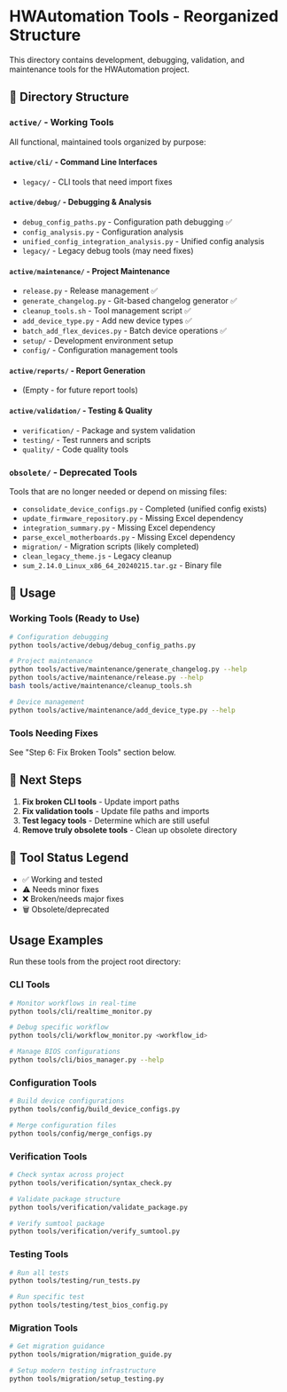 # HWAutomation Tools - Reorganized Structure

This directory contains development, debugging, validation, and maintenance tools for the HWAutomation project.

## 📁 Directory Structure

### `active/` - Working Tools
All functional, maintained tools organized by purpose:

#### `active/cli/` - Command Line Interfaces
- `legacy/` - CLI tools that need import fixes

#### `active/debug/` - Debugging & Analysis
- `debug_config_paths.py` - Configuration path debugging ✅
- `config_analysis.py` - Configuration analysis
- `unified_config_integration_analysis.py` - Unified config analysis
- `legacy/` - Legacy debug tools (may need fixes)

#### `active/maintenance/` - Project Maintenance
- `release.py` - Release management ✅
- `generate_changelog.py` - Git-based changelog generator ✅
- `cleanup_tools.sh` - Tool management script ✅
- `add_device_type.py` - Add new device types ✅
- `batch_add_flex_devices.py` - Batch device operations ✅
- `setup/` - Development environment setup
- `config/` - Configuration management tools

#### `active/reports/` - Report Generation
- (Empty - for future report tools)

#### `active/validation/` - Testing & Quality
- `verification/` - Package and system validation
- `testing/` - Test runners and scripts
- `quality/` - Code quality tools

### `obsolete/` - Deprecated Tools
Tools that are no longer needed or depend on missing files:
- `consolidate_device_configs.py` - Completed (unified config exists)
- `update_firmware_repository.py` - Missing Excel dependency
- `integration_summary.py` - Missing Excel dependency
- `parse_excel_motherboards.py` - Missing Excel dependency
- `migration/` - Migration scripts (likely completed)
- `clean_legacy_theme.js` - Legacy cleanup
- `sum_2.14.0_Linux_x86_64_20240215.tar.gz` - Binary file

## 🔧 Usage

### Working Tools (Ready to Use)
```bash
# Configuration debugging
python tools/active/debug/debug_config_paths.py

# Project maintenance
python tools/active/maintenance/generate_changelog.py --help
python tools/active/maintenance/release.py --help
bash tools/active/maintenance/cleanup_tools.sh

# Device management
python tools/active/maintenance/add_device_type.py --help
```

### Tools Needing Fixes
See "Step 6: Fix Broken Tools" section below.

## 🚧 Next Steps

1. **Fix broken CLI tools** - Update import paths
2. **Fix validation tools** - Update file paths and imports
3. **Test legacy tools** - Determine which are still useful
4. **Remove truly obsolete tools** - Clean up obsolete directory

## 📝 Tool Status Legend
- ✅ Working and tested
- ⚠️ Needs minor fixes
- ❌ Broken/needs major fixes
- 🗑️ Obsolete/deprecated

## Usage Examples

Run these tools from the project root directory:

### CLI Tools
```bash
# Monitor workflows in real-time
python tools/cli/realtime_monitor.py

# Debug specific workflow
python tools/cli/workflow_monitor.py <workflow_id>

# Manage BIOS configurations
python tools/cli/bios_manager.py --help
```

### Configuration Tools
```bash
# Build device configurations
python tools/config/build_device_configs.py

# Merge configuration files
python tools/config/merge_configs.py
```

### Verification Tools
```bash
# Check syntax across project
python tools/verification/syntax_check.py

# Validate package structure
python tools/verification/validate_package.py

# Verify sumtool package
python tools/verification/verify_sumtool.py
```

### Testing Tools
```bash
# Run all tests
python tools/testing/run_tests.py

# Run specific test
python tools/testing/test_bios_config.py
```

### Migration Tools
```bash
# Get migration guidance
python tools/migration/migration_guide.py

# Setup modern testing infrastructure
python tools/migration/setup_testing.py
```

